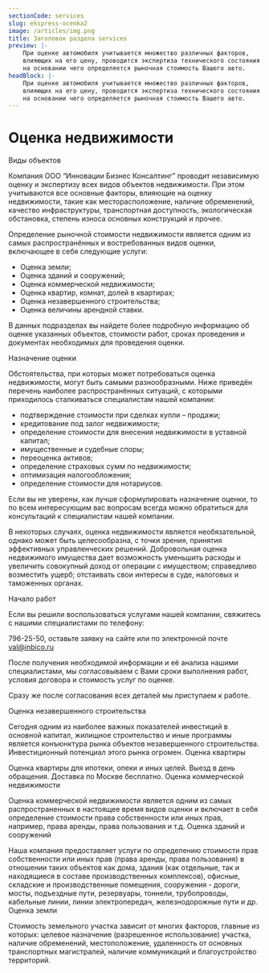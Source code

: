 ```yaml
---
sectionCode: services
slug: ekspress-ocenka2
image: /articles/img.png
title: Заголовок раздела services
preview: |-
    При оценке автомобиля учитывается множество различных факторов,
    влияющих на его цену, проводится экспертиза технического состояния транспортного средства,
    на основании чего определяется рыночная стоимость Вашего авто.
headBlock: |-
    При оценке автомобиля учитывается множество различных факторов,
    влияющих на его цену, проводится экспертиза технического состояния транспортного средства,
    на основании чего определяется рыночная стоимость Вашего авто.
---
```


# Оценка недвижимости

Виды объектов

Компания ООО “Инновации Бизнес Консалтинг” проводит независимую оценку и экспертизу всех видов объектов недвижимости. При этом учитываются все основные факторы, влияющие на оценку недвижимости, такие как месторасположение, наличие обременений, качество инфраструктуры, транспортная доступность, экологическая обстановка, степень износа основных конструкций и прочее.

Определение рыночной стоимости недвижимости является одним из самых распространённых и востребованных видов оценки, включающее в себя следующие услуги:

*   Оценка земли;
*   Оценка зданий и сооружений;
*   Оценка коммерческой недвижимости;
*   Оценка квартир, комнат, долей в квартирах;
*   Оценка незавершенного строительства;
*   Оценка величины арендной ставки.

В данных подразделах вы найдете более подробную информацию об оценке указанных объектов, стоимости работ, сроках проведения и документах необходимых для проведения оценки.

Назначение оценки

Обстоятельства, при которых может потребоваться оценка недвижимости, могут быть самыми разнообразными. Ниже приведён перечень наиболее распространённых ситуаций, с которыми приходилось сталкиваться специалистам нашей компании:

*   подтверждение стоимости при сделках купли – продажи;
*   кредитование под залог недвижимости;
*   определение стоимости для внесения недвижимости в уставной капитал;
*   имущественные и судебные споры;
*   переоценка активов;
*   определение страховых сумм по недвижимости;
*   оптимизация налогообложения;
*   определение стоимости для нотариусов.

Если вы не уверены, как лучше сформулировать назначение оценки, то по всем интересующим вас вопросам всегда можно обратиться для консультаций к специалистам нашей компании.

В некоторых случаях, оценка недвижимости является необязательной, однако может быть целесообразна, с точки зрения, принятия эффективных управленческих решений. Добровольная оценка недвижимого имущества дает возможность уменьшить расходы и увеличить совокупный доход от операции с имуществом; справедливо возместить ущерб; отстаивать свои интересы в суде, налоговых и таможенных органах.

Начало работ

Если вы решили воспользоваться услугами нашей компании, свяжитесь с нашими специалистами по телефону:

796-25-50, оставьте заявку на сайте или по электронной почте [val@inbico.ru](mailto:val@inbico.ru)

После получения необходимой информации и её анализа нашими специалистами, мы согласовываем с Вами сроки выполнения работ, условия договора и стоимость услуг по оценке.

Сразу же после согласования всех деталей мы приступаем к работе.

Оценка незавершенного строительства

Сегодня одним из наиболее важных показателей инвестиций в основной капитал, жилищное строительство и иные программы является конъюнктура рынка объектов незавершенного строительства. Инвестиционный потенциал этого рынка огромен. Оценка квартиры

Оценка квартиры для ипотеки, опеки и иных целей. Выезд в день обращения. Доставка по Москве бесплатно. Оценка коммерческой недвижимости

Оценка коммерческой недвижимости является одним из самых распространенных в настоящее время видов оценки и включает в себя определение стоимости права собственности или иных прав, например, права аренды, права пользования и т.д. Оценка зданий и сооружений

Наша компания предоставляет услуги по определению стоимости прав собственности или иных прав (права аренды, права пользования) в отношении таких объектов как дома, здания (как отдельные, так и находящиеся в составе производственных комплексов), офисные, складские и производственные помещения, сооружения - дороги, мосты, подъездные пути, резервуары, тоннели, трубопроводы, кабельные линии, линии электропередач, железнодорожные пути и др. Оценка земли

Стоимость земельного участка зависит от многих факторов, главные из которых: целевое назначение (разрешенное использование) участка, наличие обременений, местоположение, удаленность от основных транспортных магистралей, наличие коммуникаций и благоустройство территорий.
